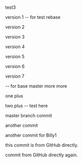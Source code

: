 test3

version 1 -- for test rebase 

version 2

version 3

version 4

version 5

version 6

version 7

-- for base master more more

one plus 

two plus -- test here 

master branch commit 

another commit 

another commit for Billy1

this commit is from GitHub directly.

commit from GitHub directly again.
